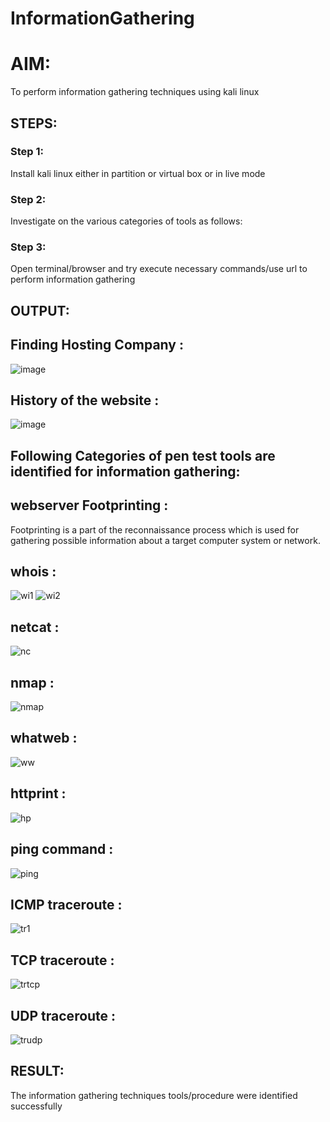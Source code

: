 # InformationGathering

# AIM:
To perform information gathering techniques using kali linux 

## STEPS:
### Step 1:
Install kali linux either in partition or virtual box or in live mode

### Step 2:
Investigate on the various categories of tools as follows:

### Step 3:
Open terminal/browser and try execute necessary commands/use url to perform information gathering

## OUTPUT:
## Finding Hosting Company :
![image](https://github.com/Reebak04/InformationGathering/assets/118364993/90d1a4b1-7c61-409b-988e-86a2def2e2d6)
## History of the website :
![image](https://github.com/Reebak04/InformationGathering/assets/118364993/cceb386f-2da9-48fb-8a1b-b0376f43c776)

## Following Categories of pen test tools are identified for information gathering: 

## webserver Footprinting :
Footprinting is a part of the reconnaissance process which is used for gathering possible information about a target computer system or network.

## whois :
![wi1](https://github.com/Reebak04/InformationGathering/assets/118364993/61aca188-1458-4cd6-abc9-4611d0507241)
![wi2](https://github.com/Reebak04/InformationGathering/assets/118364993/9b4dd80f-2112-426d-b154-0be571946ce2)
## netcat :
![nc](https://github.com/Reebak04/InformationGathering/assets/118364993/a119fd70-0d8c-4082-be04-9f6d67cf8f5f)
## nmap :
![nmap](https://github.com/Reebak04/InformationGathering/assets/118364993/59fb81bd-00af-4ccd-a998-30e59ef82a74)
## whatweb :
![ww](https://github.com/Reebak04/InformationGathering/assets/118364993/0e6e7c8d-ab24-4322-a8d7-38b003bd8eeb)
## httprint :
![hp](https://github.com/Reebak04/InformationGathering/assets/118364993/440be1c6-b34f-4084-ae55-801c5d4cd123)
## ping command :
![ping](https://github.com/Reebak04/InformationGathering/assets/118364993/8ab8e8fe-558c-4951-9715-88e2d37252e7)
## ICMP traceroute :
![tr1](https://github.com/Reebak04/InformationGathering/assets/118364993/ab5a25f4-be3a-4e60-ab2d-39717d9e126e)
## TCP traceroute :
![trtcp](https://github.com/Reebak04/InformationGathering/assets/118364993/1462bf8d-f5b5-45ee-a845-1b7e5a2a5fcd)
## UDP traceroute :
![trudp](https://github.com/Reebak04/InformationGathering/assets/118364993/4cda35dd-5e10-465b-9507-ac49ddf5022a)


## RESULT:
The information gathering techniques tools/procedure were  identified successfully
